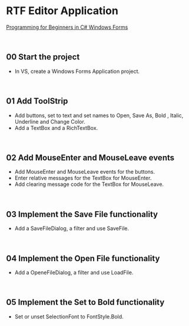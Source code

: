 # RTF Editor Application
[Programming for Beginners in C# Windows Forms](https://www.udemy.com/programming-windows-applications-for-desktop-in-c-sharp/)

&nbsp;
## 00 Start the project
* In VS, create a Windows Forms Application project.

&nbsp;
## 01 Add ToolStrip
* Add buttons, set to text and set names to Open, Save As, Bold , Italic, Underline and Change Color.
* Add a TextBox and a RichTextBox.

&nbsp;
## 02 Add MouseEnter and MouseLeave events
* Add MouseEnter and MouseLeave events for the buttons.
* Enter relative messages for the TextBox for MouseEnter.
* Add clearing message code for the TextBox for MouseLeave.

&nbsp;
## 03 Implement the Save File functionality
* Add a SaveFileDialog, a filter and use SaveFile.

&nbsp;
## 04 Implement the Open File functionality
* Add a OpeneFileDialog, a filter and use LoadFile.

&nbsp;
## 05 Implement the Set to Bold functionality
* Set or unset SelectionFont to FontStyle.Bold.
